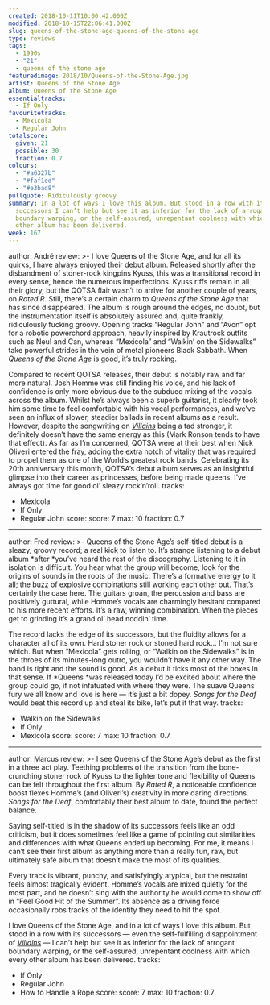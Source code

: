 ```yaml
---
created: 2018-10-11T10:00:42.000Z
modified: 2018-10-15T22:06:41.000Z
slug: queens-of-the-stone-age-queens-of-the-stone-age
type: reviews
tags:
  - 1990s
  - "21"
  - queens of the stone age
featuredimage: 2018/10/Queens-of-the-Stone-Age.jpg
artist: Queens of the Stone Age
album: Queens of the Stone Age
essentialtracks:
  - If Only
favouritetracks:
  - Mexicola
  - Regular John
totalscore:
  given: 21
  possible: 30
  fraction: 0.7
colours:
  - "#a6327b"
  - "#faf1ed"
  - "#e3bad8"
pullquote: Ridiculously groovy
summary: In a lot of ways I love this album. But stood in a row with its
  successors I can’t help but see it as inferior for the lack of arrogant
  boundary warping, or the self-assured, unrepentant coolness with which every
  other album has been delivered.
week: 167
---
```

author: André
review: >-
  I love Queens of the Stone Age, and for all its quirks, I have always enjoyed
  their debut album. Released shortly after the disbandment of stoner-rock
  kingpins Kyuss, this was a transitional record in every sense, hence the
  numerous imperfections. Kyuss riffs remain in all their glory, but the QOTSA
  flair wasn’t to arrive for another couple of years, on *Rated R*. Still,
  there’s a certain charm to *Queens of the Stone Age* that has since
  disappeared. The album is rough around the edges, no doubt, but the
  instrumentation itself is absolutely assured and, quite frankly, ridiculously
  fucking groovy. Opening tracks “Regular John” and “Avon” opt for a robotic
  powerchord approach, heavily inspired by Krautrock outfits such as Neu! and
  Can, whereas “Mexicola” and “Walkin’ on the Sidewalks” take powerful strides
  in the vein of metal pioneers Black Sabbath. When *Queens of the Stone Age* is
  good, it’s truly rocking.

  Compared to recent QOTSA releases, their debut is notably raw and far more natural. Josh Homme was still finding his voice, and his lack of confidence is only more obvious due to the subdued mixing of the vocals across the album. Whilst he’s always been a superb guitarist, it clearly took him some time to feel comfortable with his vocal performances, and we’ve seen an influx of slower, steadier ballads in recent albums as a result. However, despite the songwriting on [*Villains*](<https://audioxide.com/reviews/queens-of-the-stone-age-villains/>) being a tad stronger, it definitely doesn’t have the same energy as this (Mark Ronson tends to have that effect). As far as I’m concerned, QOTSA were at their best when Nick Oliveri entered the fray, adding the extra notch of vitality that was required to propel them as one of the World’s greatest rock bands. Celebrating its 20th anniversary this month, QOTSA’s debut album serves as an insightful glimpse into their career as princesses, before being made queens. I’ve always got time for good ol’ sleazy rock’n’roll.
tracks:
  - Mexicola
  - ­­If Only
  - ­­Regular John
score:
  score: 7
  max: 10
  fraction: 0.7
---
author: Fred
review: >-
  Queens of the Stone Age’s self-titled debut is a sleazy, groovy record; a real
  kick to listen to. It’s strange listening to a debut album *after *you’ve
  heard the rest of the discography. Listening to it in isolation is difficult.
  You hear what the group will become, look for the origins of sounds in the
  roots of the music. There’s a formative energy to it all; the buzz of
  explosive combinations still working each other out. That’s certainly the case
  here. The guitars groan, the percussion and bass are positively guttural,
  while Homme’s vocals are charmingly hesitant compared to his more recent
  efforts. It’s a raw, winning combination. When the pieces get to grinding it’s
  a grand ol’ head noddin’ time.

  The record lacks the edge of its successors, but the fluidity allows for a character all of its own. Hard stoner rock or stoned hard rock… I’m not sure which. But when “Mexicola” gets rolling, or “Walkin on the Sidewalks” is in the throes of its minutes-long outro, you wouldn’t have it any other way. The band is tight and the sound is good. As a debut it ticks most of the boxes in that sense. If *Queens *was released today I’d be excited about where the group could go, if not infatuated with where they were. The suave Queens fury we all know and love is here — it’s just a bit dopey. *Songs for the Deaf* would beat this record up and steal its bike, let’s put it that way.
tracks:
  - Walkin on the Sidewalks
  - ­­If Only
  - ­­Mexicola
score:
  score: 7
  max: 10
  fraction: 0.7
---
author: Marcus
review: >-
  I see Queens of the Stone Age’s debut as the first in a three act play.
  Teething problems of the transition from the bone-crunching stoner rock of
  Kyuss to the lighter tone and flexibility of Queens can be felt throughout the
  first album. By *Rated R*, a noticeable confidence boost flexes Homme’s (and
  Oliveri’s) creativity in more daring directions. *Songs for the Deaf*,
  comfortably their best album to date, found the perfect balance.

  Saying self-titled is in the shadow of its successors feels like an odd criticism, but it does sometimes feel like a game of pointing out similarities and differences with what Queens ended up becoming. For me, it means I can’t see their first album as anything more than a really fun, raw, but ultimately safe album that doesn’t make the most of its qualities.

  Every track is vibrant, punchy, and satisfyingly atypical, but the restraint feels almost tragically evident. Homme’s vocals are mixed quietly for the most part, and he doesn’t sing with the authority he would come to show off in “Feel Good Hit of the Summer”. Its absence as a driving force occasionally robs tracks of the identity they need to hit the spot.

  I love Queens of the Stone Age, and in a lot of ways I love this album. But stood in a row with its successors — even the self-fulfilling disappointment of [*Villains*](<https://audioxide.com/reviews/queens-of-the-stone-age-villains/>) — I can’t help but see it as inferior for the lack of arrogant boundary warping, or the self-assured, unrepentant coolness with which every other album has been delivered.
tracks:
  - If Only
  - ­­Regular John
  - ­­How to Handle a Rope
score:
  score: 7
  max: 10
  fraction: 0.7
